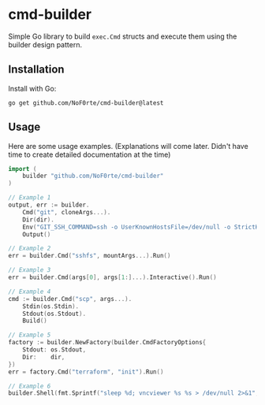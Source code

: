 # cmd-builder
Simple Go library to build `exec.Cmd` structs and execute them using the builder design pattern.

## Installation
Install with Go:
```
go get github.com/NoF0rte/cmd-builder@latest
```

## Usage
Here are some usage examples. (Explanations will come later. Didn't have time to create detailed documentation at the time)

```go
import (
	builder "github.com/NoF0rte/cmd-builder"
)

// Example 1
output, err := builder.
	Cmd("git", cloneArgs...).
	Dir(dir).
	Env("GIT_SSH_COMMAND=ssh -o UserKnownHostsFile=/dev/null -o StrictHostKeyChecking=no").
	Output()

// Example 2
err = builder.Cmd("sshfs", mountArgs...).Run()

// Example 3
err = builder.Cmd(args[0], args[1:]...).Interactive().Run()

// Example 4
cmd := builder.Cmd("scp", args...).
	Stdin(os.Stdin).
	Stdout(os.Stdout).
	Build()

// Example 5
factory := builder.NewFactory(builder.CmdFactoryOptions{
	Stdout: os.Stdout,
	Dir:    dir,
})
err = factory.Cmd("terraform", "init").Run()

// Example 6 
builder.Shell(fmt.Sprintf("sleep %d; vncviewer %s %s > /dev/null 2>&1", options.Delay, options.PasswordFile, options.Host)).Start()
```

